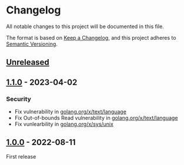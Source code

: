 # Changelog

All notable changes to this project will be documented in this file.

The format is based on [Keep a Changelog](https://keepachangelog.com/en/1.0.0/),
and this project adheres to [Semantic Versioning](https://semver.org/spec/v2.0.0.html).

## [Unreleased]

## [1.1.0] - 2023-04-02

### Security
- Fix vulnerability in [golang.org/x/text/language](https://github.com/d-Rickyy-b/webstress/security/dependabot/1)
- Fix Out-of-bounds Read vulnerability in [golang.org/x/text/language](https://github.com/d-Rickyy-b/webstress/security/dependabot/2)
- Fix vunlearbility in [golang.org/x/sys/unix](https://github.com/d-Rickyy-b/webstress/security/dependabot/3)


## [1.0.0] - 2022-08-11

First release


[unreleased]: https://github.com/d-Rickyy-b/webstress/compare/v1.1.0...HEAD
[1.1.0]: https://github.com/d-Rickyy-b/webstress/compare/v1.0.0...v1.1.0
[1.0.0]: https://github.com/d-Rickyy-b/webstress/releases/tag/v1.0.0
